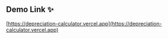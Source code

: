 ## Demo Link ✨

[https://depreciation-calculator.vercel.app](https://depreciation-calculator.vercel.app)

